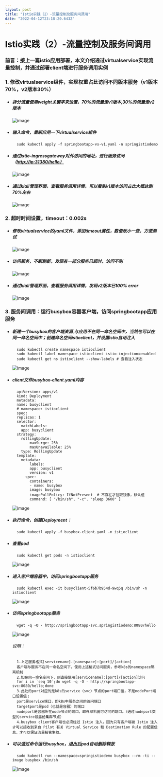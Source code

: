 ```yaml
---
layout: post
title: "Istio实践（2）-流量控制及服务间调用"
date: "2022-04-12T23:18:20.643Z"
---
```

Istio实践（2）-流量控制及服务间调用
=====================

### 前言：接上一篇istio应用部署，本文介绍通过virtualservice实现流量控制，并通过部署client端进行服务调用实例

### 1\. 修改virtualservice组件，实现权重占比访问不同版本服务（v1版本70%，v2版本30%）

*   ##### 拆分流量使用weight关键字来设置，70%的流量走v1版本,30%的流量走v2版本
    
    ![image](https://img2022.cnblogs.com/blog/248637/202204/248637-20220410160640170-1096476487.png)
*   ##### 输入命令，重新应用一下virtualservice组件
    
          sudo kubectl apply -f springbootapp-vs-v1.yaml -n springistiodemo
        
    
*   ##### 通过istio-ingressgateway对外访问的地址，进行服务访问（[http://ip:31380/hello）](http://ip:31380/hello%EF%BC%89)
    
    ![image](https://img2022.cnblogs.com/blog/248637/202204/248637-20220410161818823-1596225825.png)
*   ##### 通过kiali管理界面，查看服务调用详情，可以看到v1版本访问占比大概达到70%左右
    
    ![image](https://img2022.cnblogs.com/blog/248637/202204/248637-20220410162114697-2051851130.png)

### 2\. 超时时间设置，timeout：0.002s

*   ##### 修改virtualservice的yaml文件，添加timeout属性，数值改小一些，方便测试
    
    ![image](https://img2022.cnblogs.com/blog/248637/202204/248637-20220410163817058-574867242.png)
*   ##### 访问服务，不断刷新，发现有一部分服务已超时，访问不到
    
    ![image](https://img2022.cnblogs.com/blog/248637/202204/248637-20220410163909407-760024098.png)
*   ##### 通过kiali管理界面，查看服务调用详情，发现v2版本已100% error
    
    ![image](https://img2022.cnblogs.com/blog/248637/202204/248637-20220410164005417-1246953078.png)

### 3\. 服务间调用：运行busybox容器客户端，访问springbootapp应用服务

*   ##### 新建一个busybox的客户端资源,与应用不在同一命名空间中，当然也可以在同一命名空间中；创建命名空间istioclient，并设置istio自动注入
    
          sudo kubectl create namespace istioclient
          sudo kubectl label namespace istioclient istio-injection=enabled
          sudo kubectl get ns istioclient --show-labels # 查看注入状态
        
    
    ![image](https://img2022.cnblogs.com/blog/248637/202204/248637-20220412204721023-417785025.png)
    
*   ##### client文件busybox-client.yaml内容
    
          apiVersion: apps/v1
          kind: Deployment
          metadata:
          name: busyclient
          # namespace: istioclient
          spec:
          replicas: 1
          selector:
          	matchLabels:
          	app: busyclient
          strategy:
          	rollingUpdate:
        		maxSurge: 25%
        		maxUnavailable: 25%
          	type: RollingUpdate
          template:
          	metadata:
        		labels:
          		app: busyclient
          		version: v1
              spec:
                containers:
        		- name: busybox
          		image: busybox
          		imagePullPolicy: IfNotPresent  # 不存在才拉取镜像，默认值
          		command: [ "/bin/sh", "-c", "sleep 3600" ]
        
    
    ![image](https://img2022.cnblogs.com/blog/248637/202204/248637-20220412210313629-289606060.png)
    
*   ##### 执行命令，创建Deployment：
    
          sudo kubectl apply -f busybox-client.yaml -n istioclient
        
    
*   ##### 查看pod
    
          sudo kubectl get pods -n istioclient
        
    
    ![image](https://img2022.cnblogs.com/blog/248637/202204/248637-20220412210912799-1779710276.png)
    
*   ##### 进入客户端容器中，访问springbootapp服务
    
          sudo kubectl exec -it busyclient-5f6b7b954d-9wq5q /bin/sh -n istioclient
        
    
    ![image](https://img2022.cnblogs.com/blog/248637/202204/248637-20220412210927724-1487642762.png)
    
*   ##### 访问springbootapp服务
    
          wget -q -O - http://springbootapp-svc.springistiodemo:8080/hello
        
    
    ![image](https://img2022.cnblogs.com/blog/248637/202204/248637-20220412212017918-676093656.png)
    
    ###### 说明：
    
          1.上述服务格式[servicename].[namespace]:[port]/[action]
          客户端与服务不在同一命名空间下，使用上述格式访问服务，参考k8s的namespace隔离机制
          2.如在同一命名空间下，则直接使用[servicename]:[port]/[action]访问
          for i in `seq 10`;do wget -q -O - http://springbootapp-svc:8080/hello;done
          3.此处的port对应的是k8s的service（svc）节点的port端口值，不是nodePort端口设置值；
          port是service端口，即k8s中服务之间的访问端口
          targetport是pod（也就是容器）的端口
          nodeport是容器所在node节点的端口，即外部机器可访问的端口。（通过nodeport类型的service暴露给集群节点）
          4.busybox client客户端也必须经过 Istio 注入，因为只有客户端被 Istio 注入才可以接收到来自 Pilot 有关 Virtual Service 和 Destination Rule 的配置信息，才可以保证流量接管生效。
        
    
*   ##### 可以通过命令运行busybox，退出后pod自动删除释放
    
          sudo kubectl run --namespace=springistiodemo busybox --rm -ti --image busybox /bin/sh
        
    
    ![image](https://img2022.cnblogs.com/blog/248637/202204/248637-20220412213616290-920749428.png)